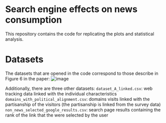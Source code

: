 # Search engine effects on news consumption

This repository contains the code for replicating the plots and statistical analysis.

# Datasets
The datasets that are opened in the code correspond to those describe in Figure 6 in the paper:
![image](https://user-images.githubusercontent.com/1033512/180847732-5faee3ac-8724-48a2-b448-74e2527763df.png)

Additionally, there are three other datasets:
`dataset_A_linked.csv`: web tracking data linked with the individual characteristics
`domains_with_political_alignment.csv`: domains visits linked with the partisanship of the visitors (the partisanship is linked from the survey data)
`non_news_selected_google_results.csv`: search page results containing the rank of the link that the were selected by the user
